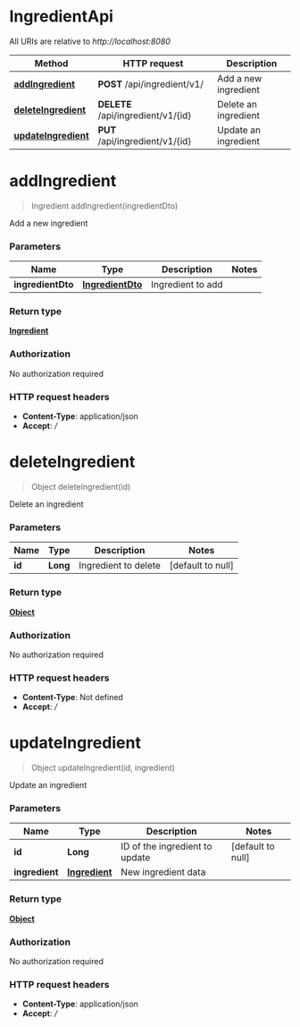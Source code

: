 # IngredientApi

All URIs are relative to *http://localhost:8080*

Method | HTTP request | Description
------------- | ------------- | -------------
[**addIngredient**](IngredientApi.md#addIngredient) | **POST** /api/ingredient/v1/ | Add a new ingredient
[**deleteIngredient**](IngredientApi.md#deleteIngredient) | **DELETE** /api/ingredient/v1/{id} | Delete an ingredient
[**updateIngredient**](IngredientApi.md#updateIngredient) | **PUT** /api/ingredient/v1/{id} | Update an ingredient


<a name="addIngredient"></a>
# **addIngredient**
> Ingredient addIngredient(ingredientDto)

Add a new ingredient

### Parameters

Name | Type | Description  | Notes
------------- | ------------- | ------------- | -------------
 **ingredientDto** | [**IngredientDto**](..//Models/IngredientDto.md)| Ingredient to add |

### Return type

[**Ingredient**](..//Models/Ingredient.md)

### Authorization

No authorization required

### HTTP request headers

- **Content-Type**: application/json
- **Accept**: */*

<a name="deleteIngredient"></a>
# **deleteIngredient**
> Object deleteIngredient(id)

Delete an ingredient

### Parameters

Name | Type | Description  | Notes
------------- | ------------- | ------------- | -------------
 **id** | **Long**| Ingredient to delete | [default to null]

### Return type

[**Object**](..//Models/object.md)

### Authorization

No authorization required

### HTTP request headers

- **Content-Type**: Not defined
- **Accept**: */*

<a name="updateIngredient"></a>
# **updateIngredient**
> Object updateIngredient(id, ingredient)

Update an ingredient

### Parameters

Name | Type | Description  | Notes
------------- | ------------- | ------------- | -------------
 **id** | **Long**| ID of the ingredient to update | [default to null]
 **ingredient** | [**Ingredient**](..//Models/Ingredient.md)| New ingredient data |

### Return type

[**Object**](..//Models/object.md)

### Authorization

No authorization required

### HTTP request headers

- **Content-Type**: application/json
- **Accept**: */*

